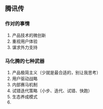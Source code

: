 ## 腾讯传

### 作对的事情
1. 产品技术的微创新
2. 重视用户体验
3. 谋求外力支持

### 马化腾的七种武器
1. 产品极简主义（少就是最合适的，别让我思考）
2. 用户驱动战略
3. 内部赛马机制
4. 试错迭代策略（小步、迭代、试错、快跑）
5. 生态养成模式
6. 